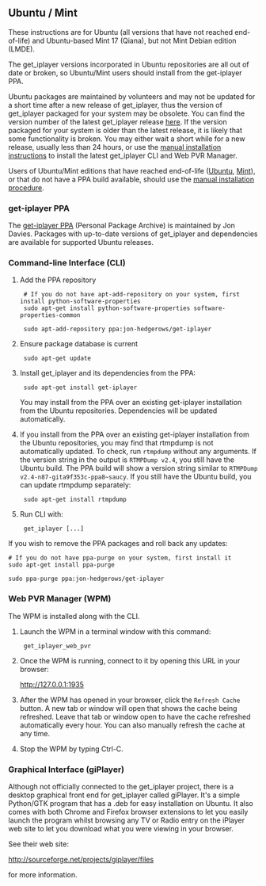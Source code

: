 ## Ubuntu / Mint

These instructions are for Ubuntu (all versions that have not reached end-of-life) and Ubuntu-based Mint 17 (Qiana), but not Mint Debian edition (LMDE). 

The get_iplayer versions incorporated in Ubuntu repositories are all out of date or broken, so Ubuntu/Mint users should install from the get-iplayer PPA.

Ubuntu packages are maintained by volunteers and may not be updated for a short time after a new release of get_iplayer, thus the version of get_iplayer packaged for your system may be obsolete. You can find the version number of the latest get_iplayer release [here](https://github.com/get-iplayer/get_iplayer/releases). If the version packaged for your system is older than the latest release, it is likely that some functionality is broken. You may either wait a short while for a new release, usually less than 24 hours, or use the [manual installation instructions](/wiki/manual) to install the latest get_iplayer CLI and Web PVR Manager.

Users of Ubuntu/Mint editions that have reached end-of-life ([Ubuntu](https://wiki.ubuntu.com/Releases), [Mint](http://www.linuxmint.com/oldreleases.php)), or that do not have a PPA build available, should use the [manual installation procedure](/wiki/manual).

### get-iplayer PPA

The [get-iplayer PPA](https://launchpad.net/~jon-hedgerows/+archive/get-iplayer) (Personal Package Archive) is maintained by Jon Davies.  Packages with up-to-date versions of get_iplayer and dependencies are available for supported Ubuntu releases.

### Command-line Interface (CLI)

1. Add the PPA repository

        # If you do not have apt-add-repository on your system, first install python-software-properties
        sudo apt-get install python-software-properties software-properties-common

    	sudo apt-add-repository ppa:jon-hedgerows/get-iplayer

2. Ensure package database is current

    	sudo apt-get update

3. Install get_iplayer and its dependencies from the PPA:

    	sudo apt-get install get-iplayer
    
    You may install from the PPA over an existing get-iplayer installation from the Ubuntu repositories.  Dependencies will be updated automatically.

4. If you install from the PPA over an existing get-iplayer installation from the Ubuntu repositories, you may find that rtmpdump is not automatically updated. To check, run `rtmpdump` without any arguments. If the version string in the output is `RTMPDump v2.4`, you still have the Ubuntu build.  The PPA build will show a version string similar to `RTMPDump v2.4-n87-gita9f353c-ppa8~saucy`.  If you still have the Ubuntu build, you can update rtmpdump separately:

        sudo apt-get install rtmpdump

5. Run CLI with:

    	get_iplayer [...]

If you wish to remove the PPA packages and roll back any updates:

    # If you do not have ppa-purge on your system, first install it
    sudo apt-get install ppa-purge

    sudo ppa-purge ppa:jon-hedgerows/get-iplayer

### Web PVR Manager (WPM)

The WPM is installed along with the CLI.

1. Launch the WPM in a terminal window with this command:

    	get_iplayer_web_pvr

2. Once the WPM is running, connect to it by opening this URL in your browser:

    <http://127.0.0.1:1935>

3. After the WPM has opened in your browser, click the `Refresh Cache` button.  A new tab or window will open that shows the cache being refreshed.  Leave that tab or window open to have the cache refreshed automatically every hour.  You can also manually refresh the cache at any time.

4. Stop the WPM by typing Ctrl-C.

### Graphical Interface (giPlayer)

Although not officially connected to the get_iplayer project, there is a desktop graphical front end for get_iplayer called giPlayer.  It's a simple Python/GTK program that has a .deb for easy installation on Ubuntu.  It also comes with both Chrome and Firefox browser extensions to let you easily launch the program whilst browsing any TV or Radio entry on the iPlayer web site to let you download what you were viewing in your browser.

See their web site:

<http://sourceforge.net/projects/giplayer/files>

for more information.